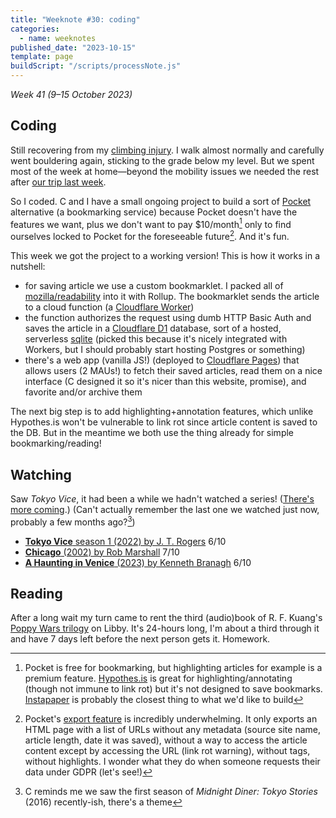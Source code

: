 ```yaml
---
title: "Weeknote #30: coding"
categories:
  - name: weeknotes
published_date: "2023-10-15"
template: page
buildScript: "/scripts/processNote.js"
---
```


_Week 41 (9–15 October 2023)_

## Coding

Still recovering from my [climbing injury](/notes/weeknote-28-double-trouble/). I walk almost normally and carefully went bouldering again, sticking to the grade below my level. But we spent most of the week at home—beyond the mobility issues we needed the rest after [our trip last week](/notes/weeknote-29-languedoc-trip/).

So I coded. C and I have a small ongoing project to build a sort of [Pocket](https://getpocket.com/) alternative (a bookmarking service) because Pocket doesn't have the features we want, plus we don't want to pay $10/month[^1] only to find ourselves locked to Pocket for the foreseeable future[^2]. And it's fun.

This week we got the project to a working version! This is how it works in a nutshell:

- for saving article we use a custom bookmarklet. I packed all of [mozilla/readability](https://github.com/mozilla/readability) into it with Rollup. The bookmarklet sends the article to a cloud function (a [Cloudflare Worker](https://www.cloudflare.com/developer-platform/workers/))
- the function authorizes the request using dumb HTTP Basic Auth and saves the article in a [Cloudflare D1](https://www.cloudflare.com/developer-platform/d1/) database, sort of a hosted, serverless [sqlite](https://www.sqlite.org/) (picked this because it's nicely integrated with Workers, but I should probably start hosting Postgres or something)
- there's a web app (vanilla JS!) (deployed to [Cloudflare Pages](https://www.cloudflare.com/developer-platform/pages/)) that allows users (2 MAUs!) to fetch their saved articles, read them on a nice interface (C designed it so it's nicer than this website, promise), and favorite and/or archive them

The next big step is to add highlighting+annotation features, which unlike Hypothes.is won't be vulnerable to link rot since article content is saved to the DB. But in the meantime we both use the thing already for simple bookmarking/reading!

## Watching

Saw _Tokyo Vice_, it had been a while we hadn't watched a series! ([There's more coming](/notes/season-2-season/).) (Can't actually remember the last one we watched just now, probably a few months ago?[^3])

- [**Tokyo Vice** season 1 (2022) by J. T. Rogers](/notes/tokyo-vice-season-1-by-j-t-rogers/) 6/10
- [**Chicago** (2002) by Rob Marshall](/notes/chicago-by-rob-marshall/) 7/10
- [**A Haunting in Venice** (2023) by Kenneth Branagh](/notes/a-haunting-in-venice-by-kenneth-branagh) 6/10

## Reading

After a long wait my turn came to rent the third (audio)book of R. F. Kuang's [Poppy Wars trilogy](/notes/the-poppy-war-by-r-f-kuang/) on Libby. It's 24-hours long, I'm about a third through it and have 7 days left before the next person gets it. Homework.

[^1]: Pocket is free for bookmarking, but highlighting articles for example is a premium feature. [Hypothes.is](https://web.hypothes.is/) is great for highlighting/annotating (though not immune to link rot) but it's not designed to save bookmarks. [Instapaper](https://www.instapaper.com/) is probably the closest thing to what we'd like to build
[^2]: Pocket's [export feature](https://getpocket.com/export) is incredibly underwhelming. It only exports an HTML page with a list of URLs without any metadata (source site name, article length, date it was saved), without a way to access the article content except by accessing the URL (link rot warning), without tags, without highlights. I wonder what they do when someone requests their data under GDPR (let's see!)
[^3]: C reminds me we saw the first season of _Midnight Diner: Tokyo Stories_ (2016) recently-ish, there's a theme
